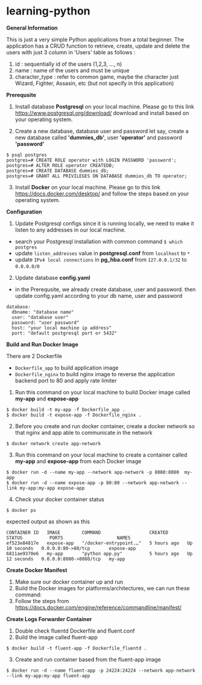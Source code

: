 # learning-python

**General Information**

This is just a very simple Python applications from a total beginner.
The application has a CRUD function to retrieve, create, update and delete the users with just 3 column in 'Users' table as follows :
1. id   : sequentially id of the users (1,2,3, ..., n)
2. name : name of the users and must be unique
3. character_type : refer to common game, maybe the character just Wizard, Fighter, Assasin, etc (but not specify in this application)

**Prerequsite**

1. Install database **Postgresql** on your local machine.
Please go to this link https://www.postgresql.org/download/ download and install based on your operating system.

2. Create a new database, database user and password
let say, create a new database called **'dummies_db'**, user **'operator'** and password **'password'**
```
$ psql postgres
postgres=# CREATE ROLE operator with LOGIN PASSWORD 'password';
postgres=# ALTER ROLE operator CREATEDB;
postgres=# CREATE DATABASE dummies_db;
postgres=# GRANT ALL PRIVILEGES ON DATABASE dummies_db TO operator;
```

3. Install **Docker** on your local machine.
Please go to this link https://docs.docker.com/desktop/ and follow the steps based on your operating system.

**Configuration**

1. Update Postgresql configs since it is running locally, we need to make it listen to any addresses in our local machine.
- search your Postgresql installation with common command ```$ which postgres```
- update ```listen_addresses``` value in **postgresql.conf** from ```localhost``` to ```*```
- update ```IPv4 local connections``` in **pg_hba.conf** from ```127.0.0.1/32``` to ```0.0.0.0/0```

2. Update database **config.yaml**
- in the Prerequsite, we already create database, user and password. then update config.yaml according to your db name, user and password
```
database:
  dbname: "database name"
  user: "database user"
  password: "user password"
  host: "your local machine ip address"
  port: "default postgresql port or 5432"
```

**Build and Run Docker Image**

There are 2 Dockerfile
- ```Dockerfile_app``` to build application image
- ```Dockerfile_nginx``` to build nginx image to reverse the application backend port to 80 and apply rate limiter

1. Run this command on your local machine to build Docker image called **my-app** and **expose-app**

```
$ docker build -t my-app -f Dockerfile_app .
$ docker build -t expose-app -f Dockerfile_nginx .
```

2. Before you create and run docker container, create a docker network so that nginx and app able to communicate in the network
```
$ docker network create app-network
```

3. Run this command on your local machine to create a container called **my-app** and **expose-app** from each Docker image
```
$ docker run -d --name my-app --network app-network -p 8080:8080  my-app
$ docker run -d --name expose-app -p 80:80 --network app-network --link my-app:my-app expose-app
```

4. Check your docker container status
```
$ docker ps
```
expected output as shown as this
```
CONTAINER ID   IMAGE        COMMAND                  CREATED       STATUS          PORTS                    NAMES
ef523e84817e   expose-app   "/docker-entrypoint.…"   5 hours ago   Up 10 seconds   0.0.0.0:80->80/tcp       expose-app
6811ae9370e6   my-app       "python app.py"          5 hours ago   Up 12 seconds   0.0.0.0:8080->8080/tcp   my-app
```

**Create Docker Manifest**

1. Make sure our docker container up and run
2. Build the Docker images for platforms/architectures, we can run these command:
3. Follow the steps from https://docs.docker.com/engine/reference/commandline/manifest/

**Create Logs Forwarder Container**

1. Double check fluentd Dockerfile and fluent.conf
2. Build the image called fluent-app
```
$ docker build -t fluent-app -f Dockerfile_fluentd .
```
3. Create and run container based from the fluent-app image
```
$ docker run -d --name fluent-app -p 24224:24224 --network app-network --link my-app:my-app fluent-app
```
